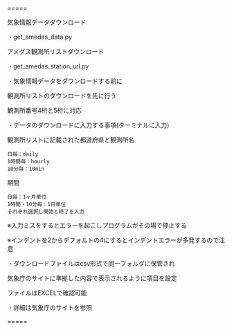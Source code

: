 =====

気象情報データダウンロード

・get_amedas_data.py

アメダス観測所リストダウンロード

・get_amedas_station_url.py


・気象情報データをダウンロードする前に

  観測所リストのダウンロードを先に行う
  
  観測所番号4桁と5桁に対応


・データのダウンロードに入力する事項(ターミナルに入力)

  観測所リストに記載された都道府県と観測所名
  
    日毎：daily
    1時間毎：hourly
    10分毎：10min  
  
  期間
    
    日毎：1ヶ月単位
    1時間・10分毎：1日単位
    それぞれ選択し開始と終了を入力
    
  ※入力ミスをするとエラーを起こしプログラムがその場で停止する
  
  ※インデントを2からデフォルトの4にするとインデントエラーが多発するので注意


・ダウンロードファイルはcsv形式で同一フォルダに保管され

  気象庁のサイトに準拠した内容で表示されるように項目を設定
  
  ファイルはEXCELで確認可能


・詳細は気象庁のサイトを参照

=====
